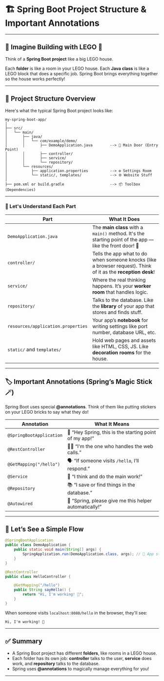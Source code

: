 # 🏗️ Spring Boot Project Structure & Important Annotations

---

## 🧒 Imagine Building with LEGO 🧱

Think of a **Spring Boot project** like a big LEGO house.

Each **folder** is like a room in your LEGO house.
Each **Java class** is like a LEGO block that does a specific job.
Spring Boot brings everything together so the house works perfectly!

---

## 📂 Project Structure Overview

Here's what the typical Spring Boot project looks like:

```
my-spring-boot-app/
│
├── src/
│   └── main/
│       ├── java/
│       │   └── com/example/demo/
│       │       ├── DemoApplication.java        --> 🧠 Main Door (Entry Point)
│       │       ├── controller/
│       │       ├── service/
│       │       └── repository/
│       └── resources/
│           ├── application.properties          --> ⚙️ Settings Room
│           └── static/, templates/             --> 🌐 Website Stuff
│
├── pom.xml or build.gradle                     --> 📦 Toolbox (Dependencies)
```

---

### 🧠 Let's Understand Each Part

| Part | What It Does |
|------|--------------|
| `DemoApplication.java` | The **main class** with a `main()` method. It's the starting point of the app — like the front door! 🚪 |
| `controller/` | Tells the app what to do when someone knocks (like a browser request). Think of it as the **reception desk**! |
| `service/` | Where the real thinking happens. It’s your **worker room** that handles logic. |
| `repository/` | Talks to the database. Like the **library** of your app that stores and finds stuff. |
| `resources/application.properties` | Your app’s **notebook** for writing settings like port number, database URL, etc. |
| `static/` and `templates/` | Hold web pages and assets like HTML, CSS, JS. Like **decoration rooms** for the house. |

---

## 🏷️ Important Annotations (Spring’s Magic Stick 🪄)

Spring Boot uses special **@annotations**. Think of them like putting stickers on your LEGO bricks to say what they do!

| Annotation | What It Means |
|-----------|-------------------------------------|
| `@SpringBootApplication` | 🚪 “Hey Spring, this is the starting point of my app!” |
| `@RestController` | 🧍‍♂️ “I'm the one who handles the web calls.” |
| `@GetMapping("/hello")` | 🗣️ “If someone visits `/hello`, I’ll respond.” |
| `@Service` | 🧠 “I think and do the main work!” |
| `@Repository` | 📚 “I save or find things in the database.” |
| `@Autowired` | 🧲 “Spring, please give me this helper automatically!” |

---

## 🎉 Let’s See a Simple Flow

```java
@SpringBootApplication
public class DemoApplication {
    public static void main(String[] args) {
        SpringApplication.run(DemoApplication.class, args); // 🚪 App starts here
    }
}
```

```java
@RestController
public class HelloController {

    @GetMapping("/hello")
    public String sayHello() {
        return "Hi, I'm working! 👋";
    }
}
```

When someone visits `localhost:8080/hello` in the browser, they'll see:

```
Hi, I'm working! 👋
```

---

## ✅ Summary

- A Spring Boot project has different **folders**, like rooms in a LEGO house.
- Each folder has its own job: **controller** talks to the user, **service** does work, and **repository** talks to the database.
- Spring uses **@annotations** to magically manage everything for you!

---

